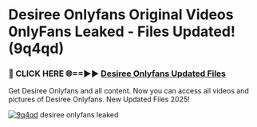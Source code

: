 # Desiree Onlyfans Original Videos 0nlyFans Leaked - Files Updated! (9q4qd)

<h3>🔴 CLICK HERE 🌐==►► <a href="https://tinyurl.com/2wckxsce" rel="nofollow">Desiree Onlyfans Updated Files</a></h3>

Get Desiree Onlyfans and all content. Now you can access all videos and pictures of Desiree Onlyfans. New Updated Files 2025!

[![9q4qd](https://i.imgur.com/AFduVYN.gif)](https://tinyurl.com/2wckxsce)
desiree onlyfans leaked
